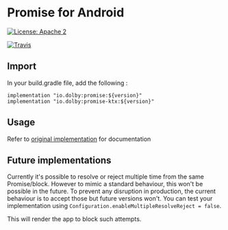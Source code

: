 # Promise for Android

[![License: Apache 2](https://img.shields.io/badge/License-Apache2-blue.svg)](./LICENSE.md)

[![Travis](https://travis-ci.org/voxeet/sdk-android-lib-promise.svg?branch=master)](https://travis-ci.org/voxeet/sdk-android-lib-promise)

## Import

In your build.gradle file, add the following :

```
implementation "io.dolby:promise:${version}"
implementation "io.dolby:promise-ktx:${version}"
```

## Usage

Refer to [original implementation](https://github.com/codab/android_promise) for documentation

## Future implementations

Currently it's possible to resolve or reject multiple time from the same Promise/block. However
to mimic a standard behaviour, this won't be possible in the future. To prevent any disruption in production,
the current behaviour is to accept those but future versions won't. You can test your implementation using
`Configuration.enableMultipleResolveReject = false`.

This will render the app to block such attempts.